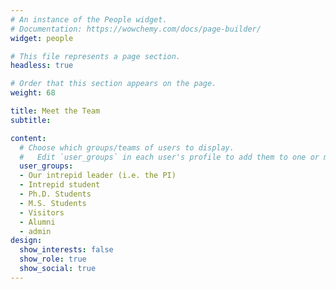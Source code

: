 ```yaml
---
# An instance of the People widget.
# Documentation: https://wowchemy.com/docs/page-builder/
widget: people

# This file represents a page section.
headless: true

# Order that this section appears on the page.
weight: 68

title: Meet the Team
subtitle:

content:
  # Choose which groups/teams of users to display.
  #   Edit `user_groups` in each user's profile to add them to one or more of these groups.
  user_groups:
  - Our intrepid leader (i.e. the PI)
  - Intrepid student
  - Ph.D. Students
  - M.S. Students
  - Visitors
  - Alumni
  - admin
design:
  show_interests: false
  show_role: true
  show_social: true
---
```

